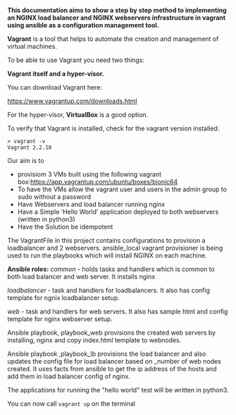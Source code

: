 **This documentation aims to show a step by step method to implementing an NGINX load balancer and NGINX webservers infrastructure in vagrant using ansible as a configuration management tool.**

**Vagrant** is a tool that helps to automate the creation and management of virtual machines.

To be able to use Vagrant you need two things: 

**Vagrant itself and a hyper-visor.**

You can download Vagrant here:

https://www.vagrantup.com/downloads.html

For the hyper-visor, **VirtualBox** is a good option.

To verify that Vagrant is installed, check for the vagrant version installed:

```
> vagrant -v
Vagrant 2.2.18
```

Our aim is to 
- provisiom 3 VMs built using the following vagrant box:https://app.vagrantup.com/ubuntu/boxes/bionic64
- To have the VMs allow the vagrant user and users in the admin group to sudo without a password
- Have Webservers and load balancer running nginx
- Have a Simple ‘Hello World’ application deployed to both webservers (written in python3)
- Have the Solution be idempotent

The VagrantFile in this project contains configurations to provision a loadbalancer and 2 webservers.
ansible_local vagrant provisioner is being used to run the playbooks which will install NGINX on each machine.

**Ansible roles:**
*common* - holds tasks and handlers which is common to both load balancer and web server. It installs nginx 

*loadbalancer* - task and handlers for loadbalancers. It also has config template for ngnix loadbalancer setup.

*web* - task and handlers for web servers. It also has sample html and config template for nginx webserver setup.

Ansible playbook, playbook_web provisions the created web servers by installing, nginx and copy index.html template to webnodes. 

Ansible playbook ,playbook_lb provisions the load balancer and also updates the config file for load balancer based on _number of web nodes created. It uses facts from ansible to get the ip address of the hosts and add them in load balancer config of nginx.

The applications for running the "hello world" test will be written in python3.

You can now call `vagrant up` on the terminal



